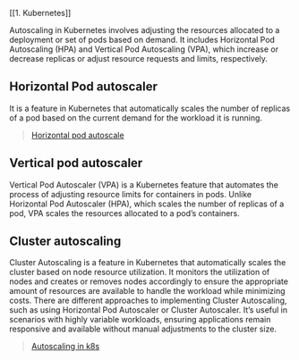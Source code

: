 [[1. Kubernetes]]

Autoscaling in Kubernetes involves adjusting the resources allocated to a deployment or set of pods based on demand. It includes Horizontal Pod Autoscaling (HPA) and Vertical Pod Autoscaling (VPA), which increase or decrease replicas or adjust resource requests and limits, respectively.
## Horizontal Pod autoscaler
It is a feature in Kubernetes that automatically scales the number of replicas of a pod based on the current demand for the workload it is running.
> [Horizontal pod autoscale](https://kubernetes.io/docs/tasks/run-application/horizontal-pod-autoscale/)
## Vertical pod autoscaler
Vertical Pod Autoscaler (VPA) is a Kubernetes feature that automates the process of adjusting resource limits for containers in pods. Unlike Horizontal Pod Autoscaler (HPA), which scales the number of replicas of a pod, VPA scales the resources allocated to a pod’s containers.
## Cluster autoscaling
Cluster Autoscaling is a feature in Kubernetes that automatically scales the cluster based on node resource utilization. It monitors the utilization of nodes and creates or removes nodes accordingly to ensure the appropriate amount of resources are available to handle the workload while minimizing costs. There are different approaches to implementing Cluster Autoscaling, such as using Horizontal Pod Autoscaler or Cluster Autoscaler. It’s useful in scenarios with highly variable workloads, ensuring applications remain responsive and available without manual adjustments to the cluster size.
> [Autoscaling in k8s](https://kubernetes.io/blog/2016/07/autoscaling-in-kubernetes//)